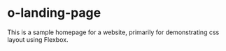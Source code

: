 # o-landing-page
This is a sample homepage for a website, primarily for demonstrating css layout using Flexbox.